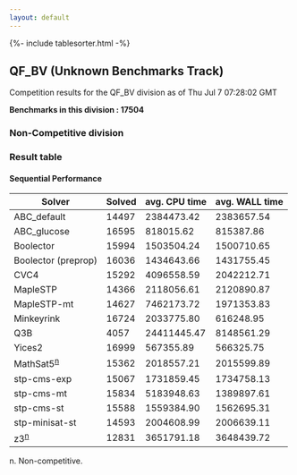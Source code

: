 ```yaml
---
layout: default
---
```

{%- include tablesorter.html -%}

##  QF_BV (Unknown Benchmarks Track)

Competition results for the QF_BV division as of Thu Jul 7 07:28:02 GMT

**Benchmarks in this division : 17504** 

###  Non-Competitive division 
### Result table
 




#### Sequential Performance
<table id="sequential" class="result sorted">
<thead>
<tr>
<th class="center">Solver</th>
<th class="center">Solved</th>
<th class="center">avg. CPU time </th>
<th class="center">avg. WALL time </th>
</tr>
</thead>
<tr>
<td>ABC_default</td>
<td class="right">14497</td>
<td class="right">2384473.42</td>
<td class="right">2383657.54</td>
</tr>
<tr>
<td>ABC_glucose</td>
<td class="right">16595</td>
<td class="right">818015.62</td>
<td class="right">815387.86</td>
</tr>
<tr>
<td>Boolector</td>
<td class="right">15994</td>
<td class="right">1503504.24</td>
<td class="right">1500710.65</td>
</tr>
<tr>
<td>Boolector (preprop)</td>
<td class="right">16036</td>
<td class="right">1434643.66</td>
<td class="right">1431755.45</td>
</tr>
<tr>
<td>CVC4</td>
<td class="right">15292</td>
<td class="right">4096558.59</td>
<td class="right">2042212.71</td>
</tr>
<tr>
<td>MapleSTP</td>
<td class="right">14366</td>
<td class="right">2118056.61</td>
<td class="right">2120890.87</td>
</tr>
<tr>
<td>MapleSTP-mt</td>
<td class="right">14627</td>
<td class="right">7462173.72</td>
<td class="right">1971353.83</td>
</tr>
<tr>
<td>Minkeyrink</td>
<td class="right">16724</td>
<td class="right">2033775.80</td>
<td class="right">616248.95</td>
</tr>
<tr>
<td>Q3B</td>
<td class="right">4057</td>
<td class="right">24411445.47</td>
<td class="right">8148561.29</td>
</tr>
<tr>
<td>Yices2</td>
<td class="right">16999</td>
<td class="right">567355.89</td>
<td class="right">566325.75</td>
</tr>
<tr>
<td>MathSat5<SUP><a href="#fn">n</a></SUP>
</td>
<td class="right">15362</td>
<td class="right">2018557.21</td>
<td class="right">2015599.89</td>
</tr>
<tr>
<td>stp-cms-exp</td>
<td class="right">15067</td>
<td class="right">1731859.45</td>
<td class="right">1734758.13</td>
</tr>
<tr>
<td>stp-cms-mt</td>
<td class="right">15834</td>
<td class="right">5183948.63</td>
<td class="right">1389897.61</td>
</tr>
<tr>
<td>stp-cms-st</td>
<td class="right">15588</td>
<td class="right">1559384.90</td>
<td class="right">1562695.31</td>
</tr>
<tr>
<td>stp-minisat-st</td>
<td class="right">14593</td>
<td class="right">2004608.99</td>
<td class="right">2006639.11</td>
</tr>
<tr>
<td>z3<SUP><a href="#fn">n</a></SUP>
</td>
<td class="right">12831</td>
<td class="right">3651791.18</td>
<td class="right">3648439.72</td>
</tr>
</table>
<span id="fn"> n. Non-competitive.</span>



